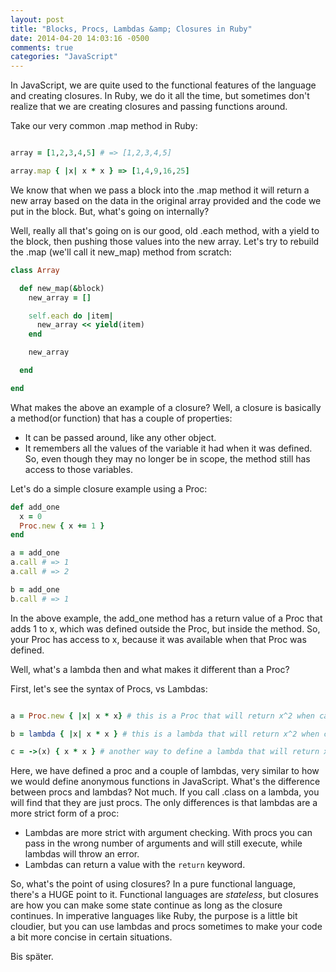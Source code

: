 ```yaml
---
layout: post
title: "Blocks, Procs, Lambdas &amp; Closures in Ruby"
date: 2014-04-20 14:03:16 -0500
comments: true
categories: "JavaScript"
---
```


In JavaScript, we are quite used to the functional features of the language and creating closures. In Ruby, we do it all the time, but sometimes don't realize that we are creating closures and passing functions around.

<!-- more -->
Take our very common .map method in Ruby:

```ruby

array = [1,2,3,4,5] # => [1,2,3,4,5]

array.map { |x| x * x } => [1,4,9,16,25]

```
We know that when we pass a block into the .map method it will return a new array based on the data in the original array provided and the code we put in the block. But, what's going on internally?

Well, really all that's going on is our good, old .each method, with a yield to the block, then pushing those values into the new array. Let's try to rebuild the .map (we'll call it new_map) method from scratch:

```ruby
class Array

  def new_map(&block)
    new_array = []

    self.each do |item|
      new_array << yield(item)
    end

    new_array

  end

end
```
What makes the above an example of a closure? Well, a closure is basically a method(or function) that has a couple of properties:
- It can be passed around, like any other object.
- It remembers all the values of the variable it had when it was defined. So, even though they may no longer be in scope, the method still has access to those variables.

Let's do a simple closure example using a Proc:

```ruby
def add_one
  x = 0
  Proc.new { x += 1 }
end

a = add_one
a.call # => 1
a.call # => 2

b = add_one
b.call # => 1
```

In the above example, the add_one method has a return value of a Proc that adds 1 to x, which was defined outside the Proc, but inside the method. So, your Proc has access to x, because it was available when that Proc was defined.

Well, what's a lambda then and what makes it different than a Proc?

First, let's see the syntax of Procs, vs Lambdas:

```ruby

a = Proc.new { |x| x * x} # this is a Proc that will return x^2 when called

b = lambda { |x| x * x } # this is a lambda that will return x^2 when called

c = ->(x) { x * x } # another way to define a lambda that will return x^2 when called
```

Here, we have defined a proc and a couple of lambdas, very similar to how we would define anonymous functions in JavaScript. What's the difference between procs and lambdas? Not much. If you call .class on a lambda, you will find that they are just procs. The only differences is that lambdas are a more strict form of a proc:
- Lambdas are more strict with argument checking. With procs you can pass in the wrong number of arguments and will still execute, while lambdas will throw an error.
- Lambdas can return a value with the <code>return</code> keyword.

So, what's the point of using closures? In a pure functional language, there's a HUGE point to it. Functional languages are *stateless*, but closures are how you can make some state continue as long as the closure continues. In imperative languages like Ruby, the purpose is a little bit cloudier, but you can use lambdas and procs sometimes to make your code a bit more concise in certain situations.

Bis später.
